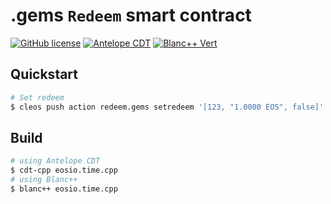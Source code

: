 # .gems `Redeem` smart contract

[![GitHub license](https://img.shields.io/badge/license-MIT-blue.svg)](https://github.com/dotGems/gems.redeem/blob/main/LICENSE)
[![Antelope CDT](https://github.com/dotGems/gems.redeem/actions/workflows/release.yml/badge.svg)](https://github.com/dotGems/gems.redeem/actions/workflows/release.yml)
[![Blanc++ Vert](https://github.com/dotGems/gems.redeem/actions/workflows/tests.yml/badge.svg)](https://github.com/dotGems/gems.redeem/actions/workflows/tests.yml)

## Quickstart

```bash
# Set redeem
$ cleos push action redeem.gems setredeem '[123, "1.0000 EOS", false]' -p redeem.gems
```

## Build

```bash
# using Antelope CDT
$ cdt-cpp eosio.time.cpp
# using Blanc++
$ blanc++ eosio.time.cpp
```
